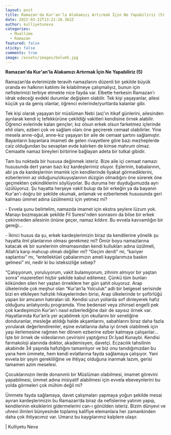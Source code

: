 ```yaml
---
layout: post
title: Ramazan'da Kur'an'la Alakamızı Artırmak İçin Ne Yapabiliriz (5)
date: 2022-03-22T13:21:28.362Z
author: kulliyetuneva
categories:
  - Muallime
  - Ramazan
featured: false
sticky: false
comments: true
image: /assets/images/bolum5.jpg
---
```

<!--StartFragment-->

**Ramazan'da Kur'an'la Alakamızı Artırmak İçin Ne Yapabiliriz (5)**

Ramazan’da evlerimizde teravih namazlarını düzenli bir şekilde büyük oranda ev halkının katılımı ile kılabilmeye çalışmalıyız, bunun için nefislerimizi terbiye etmekte nice fayda var. Elbette herkesin Ramazan'ı idrak edeceği evdeki durumlar değişken olabilir. Tek kişi yaşayanlar, ailesi küçük ya da geniş olanlar, öğrenci evlerinde/yurtlarda kalanlar gibi.

Tek kişi olarak yaşayan bir müslüman Nebi (as)'ın itikaf günlerini, ailesinden ayrılarak kendi iç tefekkürüne çekildiği vakitleri kendisine örnek alabilir. Öğrenci evlerinde kalan gençler; kız olsun erkek olsun farketmez içlerinde ehil olanı, ezberi çok ve sağlam olanı öne geçirerek cemaat olabilirler. Yine mesela anne-oğul, anne-kız yaşayan bir aile de cemaat şartını sağlamıştır. Bayanların bayanlara imameti de gelen rivayetlere göre bazı mezheplerde caiz olduğundan bu sevaptan evde kalırken de kimse mahrum olmaz. Cemaatle namaz bireyleri birbirine bağlayan adeta bir tutkal gibidir.

Tam bu noktada bir hususa değinmek isteriz. Bize aile içi cemaat namazı hususunda dert yanan bazı kız kardeşlerimiz oluyor. Eşlerinin, babalarının, abi ya da kardeşlerinin imamlık için kendilerinde liyakat görmediklerini, ezberlerinin az olduğunu/okuyuşlarının düzgün olmadığını öne sürerek öne geçmekten çekindiklerini söylüyorlar. Bu duruma her duyduğumuzda ayrı üzülüyoruz. Şu hayatta herşeye vakit bulup da bir erkeğin ya da bayanın Kur'an'ı doğru bir şekilde okumak, anlamak ve ezberlemek hususunda geri kalması ümmet adına üzülmemiz için yetmez mi?

\- Evvela şunu belirtelim, namazda imamet için ekstra şeylere lüzum yok. Manayı bozmayacak şekilde Fil Suresi'nden sonrasını da bilse bir erkek çekinmeden ailesinin önüne geçer, namaz kıldırır. Bu evvela kavvamlığın bir gereği...

\- İkinci husus da şu, erkek kardeşlerimizin biraz da kendilerine yönelik şu hayatta ilmî planlarının olması gerekmez mi? Ömür boyu namazlarına katacak ek bir surelerinin olmamasından kendi kullukları adına üzülmeli, Allah’a karşı mahcup olmalı değiller mi? “Geçim derdi” mi, “kariyer saplantısı” mı, “entellektüel çabalarımızın ameli kaygılarımıza baskın gelmesi” mi, nedir ki bu isteksizliğe sebep?

“Çalışıyorum, yoruluyorum, vakit bulamıyorum, zihnim almıyor bir yaştan sonra” mazeretleri hiçbir şekilde kabul edilemez. Çünkü tüm bunları kökünden silen her yaştan örneklere her gün şahit oluyoruz. Arap ülkelerinde çok meşhur olan “Kur’an’la Yolculuk” adlı bir belgesel serisinde bizi en etkileyen hafızlık hikayelerinden birisi, Arap ülkelerinde tır şoförlüğü yapan bir amcanın hatıraları idi. Kendisi uzun yollarda sırf dinleyerek hafız olduğunu anlatıyordu programda. Yine bedensel veya zihinsel engelli pek çok kardeşimizin Kur’an’ı nasıl ezberlediğine dair de sayısız örnek var. Hayatlarında Kur’an’a yer açabilmek için okullarını bir seneliğine donduranlar, mesleğe atıldığı halde akşamlarını, sabahlarını biraz daha fazla yorularak değerlendirenler, eşine evlatlarına daha iyi örnek olabilmek için yaşı ilerlemesine rağmen her dönem ezberine ezber katmaya çalışanlar... İşte bir örnek de videolarının çevirisini yaptığımız Dr.İyad Kunaybi. Kendisi farmakoloji alanında doktor, akademisyen, davetçi. Eczacılık tahsilinin akabinde 34 yaşında hafızlığını tamamlıyor ve biz onu tanıdığımızdan bu yana hem ümmete, hem kendi evlatlarına fayda sağlamaya çalışıyor. Yani evvela bir şeyin gerekliliğine ve ihtiyaç olduğuna inanmak lazım, gerisi tamamen azim meselesi.

Çocuklarınızın ilerde donanımlı bir Müslüman olabilmesi, imamet görevini yapabilmesi, ümmet adına inisiyatif alabilmesi için evvela ebeveynlerini bu yolda görmeleri çok mühim değil mi?

Ümmete fayda sağlamaya, davet çalışmaları yapmaya yoğun şekilde mesai ayıran kardeşlerimizin bu Ramazan’da biraz da nefislerine yatırım yapıp, kendilerinin eksiklerini gidermelerini can-ı gönülden isteriz. Bizim dünyevi ve uhrevi ilimleri bünyesinde toplamış kalifiye elemanlara her zamankinden daha çok ihtiyacımız var. Umarız bu kaygılarımız kalplere ulaşır.

\| Kulliyetu Neva

<!--EndFragment-->